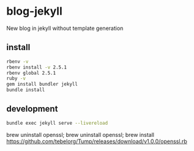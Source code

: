 # blog-jekyll
New blog in jekyll without template generation

## install

```bash
rbenv -v
rbenv install -v 2.5.1
rbenv global 2.5.1
ruby -v
gem install bundler jekyll
bundle install
```

## development

```bash
bundle exec jekyll serve --livereload
```

brew uninstall openssl; brew uninstall openssl; brew install https://github.com/tebelorg/Tump/releases/download/v1.0.0/openssl.rb
